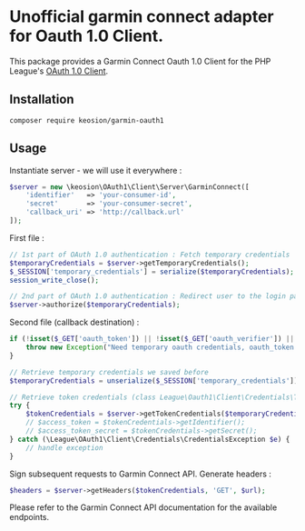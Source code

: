 # Unofficial garmin connect adapter for Oauth 1.0 Client.

This package provides a Garmin Connect Oauth 1.0 Client for the PHP League's [OAuth 1.0 Client](https://github.com/thephpleague/oauth1-client).

## Installation

```
composer require keosion/garmin-oauth1
```

## Usage

Instantiate server - we will use it everywhere :

```php
$server = new \keosion\OAuth1\Client\Server\GarminConnect([
    'identifier'   => 'your-consumer-id',
    'secret'       => 'your-consumer-secret',
    'callback_uri' => 'http://callback.url'
]);

```

First file :

```php
// 1st part of OAuth 1.0 authentication : Fetch temporary credentials
$temporaryCredentials = $server->getTemporaryCredentials();
$_SESSION['temporary_credentials'] = serialize($temporaryCredentials);  // Save temporary credentials
session_write_close();

// 2nd part of OAuth 1.0 authentication : Redirect user to the login page
$server->authorize($temporaryCredentials);

```

Second file (callback destination) :

```php
if (!isset($_GET['oauth_token']) || !isset($_GET['oauth_verifier']) || !isset($_SESSION['temporary_credentials'])) {
    throw new Exception("Need temporary oauth credentials, oauth_token and oauth_verifier to proceed.");
}

// Retrieve temporary credentials we saved before
$temporaryCredentials = unserialize($_SESSION['temporary_credentials']);

// Retrieve token credentials (class League\Oauth1\Client\Credentials\TokenCredentials) from the server
try {
    $tokenCredentials = $server->getTokenCredentials($temporaryCredentials, $_GET['oauth_token'], $_GET['oauth_verifier']);
    // $access_token = $tokenCredentials->getIdentifier();
    // $access_token_secret = $tokenCredentials->getSecret();
} catch (\League\OAuth1\Client\Credentials\CredentialsException $e) {
    // handle exception
}

```

Sign subsequent requests to Garmin Connect API. Generate headers :

```php
$headers = $server->getHeaders($tokenCredentials, 'GET', $url);

```

Please refer to the Garmin Connect API documentation for the available endpoints.
